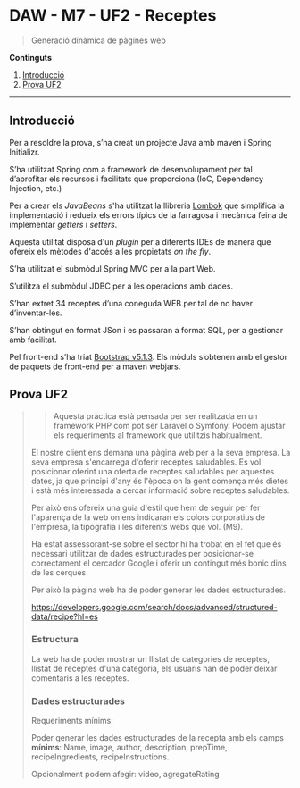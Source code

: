 # DAW - M7 - UF2 - Receptes

> Generació dinàmica de pàgines web

**Continguts**

1. [Introducció](#Introducci.C3.B3)
2. [Prova UF2](#Prova_UF2)

------

## Introducció

Per a resoldre la prova, s’ha creat un projecte Java amb maven i Spring Initializr.

S’ha utilitzat Spring com a framework de desenvolupament per tal d’aprofitar els recursos i facilitats que proporciona (IoC, Dependency Injection, etc.)

Per a crear els *JavaBeans* s'ha utilitzat la llibreria [Lombok](https://projectlombok.org/) que simplifica la implementació i redueix els errors típics de la farragosa i mecànica feina de implementar *getters* i *setters*.

Aquesta utilitat disposa d'un _plugin_ per a diferents IDEs de manera que ofereix els mètodes d'accés a les propietats _on the fly_.

S’ha utilitzat el submòdul Spring MVC per a la part Web.

S’utilitza el submòdul JDBC per a les operacions amb dades.

S’han extret 34 receptes d’una coneguda WEB per tal de no haver d’inventar-les.

S’han obtingut en format JSon i es passaran a format SQL, per a gestionar amb facilitat.

Pel front-end s’ha triat [Bootstrap v5.1.3](https://getbootstrap.com/docs/5.1/getting-started/introduction/). Els mòduls s’obtenen amb el gestor de paquets de front-end per a maven webjars.

## Prova UF2

> > Aquesta pràctica està pensada per ser realitzada en un framework PHP com pot ser Laravel o Symfony. Podem ajustar els requeriments al framework que utilitzis habitualment.
>
> El nostre client ens demana una pàgina web per a la seva empresa. La seva empresa s'encarrega d'oferir receptes saludables. Es vol posicionar oferint una oferta de receptes saludables per aquestes dates, ja que principi d'any és l'època on la gent comença més dietes i està més interessada a cercar informació sobre receptes saludables.
>
> Per això ens ofereix una guia d'estil que hem de seguir per fer l'aparença de la web on ens indicaran els colors corporatius de l'empresa, la tipografia i les diferents webs que vol. (M9).
>
> Ha estat assessorant-se sobre el sector hi ha trobat en el fet que és necessari utilitzar de dades estructurades per posicionar-se correctament el cercador Google i oferir un contingut més bonic dins de les cerques.
>
> Per això la pàgina web ha de poder generar les dades estructurades.
>
> https://developers.google.com/search/docs/advanced/structured-data/recipe?hl=es
>
> ### Estructura
>
> La web ha de poder mostrar un llistat de categories de receptes, llistat de receptes d'una categoria, els usuaris han de poder deixar comentaris a les receptes.
>
> ### Dades estructurades
>
> Requeriments mínims:
>
> Poder generar les dades estructurades de la recepta amb els camps **mínims**: Name, image, author, description, prepTime, recipeIngredients, recipeInstructions.
>
> Opcionalment podem afegir: video, agregateRating
